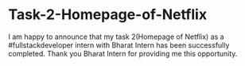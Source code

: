 # Task-2-Homepage-of-Netflix
I am happy to announce that my task 2(Homepage of Netflix) as a #fullstackdeveloper intern with Bharat Intern has been successfully completed.  Thank you Bharat Intern for providing me this opportunity.
